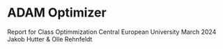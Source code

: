# ADAM Optimizer
Report for Class Optimmization
Central European University
March 2024
Jakob Hutter & Olle Rehnfeldt
